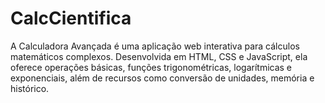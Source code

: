 # CalcCientifica
A Calculadora Avançada é uma aplicação web interativa para cálculos matemáticos complexos. Desenvolvida em HTML, CSS e JavaScript, ela oferece operações básicas, funções trigonométricas, logarítmicas e exponenciais, além de recursos como conversão de unidades, memória e histórico.
